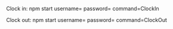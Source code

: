 Clock in:
npm start username= password= command=ClockIn

Clock out:
npm start username= password= command=ClockOut